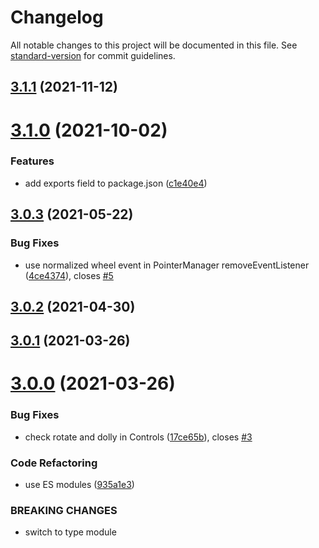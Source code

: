 # Changelog

All notable changes to this project will be documented in this file. See [standard-version](https://github.com/conventional-changelog/standard-version) for commit guidelines.

## [3.1.1](https://github.com/dmnsgn/cameras/compare/v3.1.0...v3.1.1) (2021-11-12)



# [3.1.0](https://github.com/dmnsgn/cameras/compare/v3.0.3...v3.1.0) (2021-10-02)


### Features

* add exports field to package.json ([c1e40e4](https://github.com/dmnsgn/cameras/commit/c1e40e4d980d26185206b1c74e779b48133a022a))



## [3.0.3](https://github.com/dmnsgn/cameras/compare/v3.0.2...v3.0.3) (2021-05-22)


### Bug Fixes

* use normalized wheel event in PointerManager removeEventListener ([4ce4374](https://github.com/dmnsgn/cameras/commit/4ce43742a1e5556679671519de1b6f9f7a97679c)), closes [#5](https://github.com/dmnsgn/cameras/issues/5)



## [3.0.2](https://github.com/dmnsgn/cameras/compare/v3.0.1...v3.0.2) (2021-04-30)



## [3.0.1](https://github.com/dmnsgn/cameras/compare/v3.0.0...v3.0.1) (2021-03-26)



# [3.0.0](https://github.com/dmnsgn/cameras/compare/v2.0.0...v3.0.0) (2021-03-26)


### Bug Fixes

* check rotate and dolly in Controls ([17ce65b](https://github.com/dmnsgn/cameras/commit/17ce65bf3ccf0ccf1b9f092415f77d0f5045639f)), closes [#3](https://github.com/dmnsgn/cameras/issues/3)


### Code Refactoring

* use ES modules ([935a1e3](https://github.com/dmnsgn/cameras/commit/935a1e31cde132d7729d2e88a865aa8356f5c646))


### BREAKING CHANGES

* switch to type module
